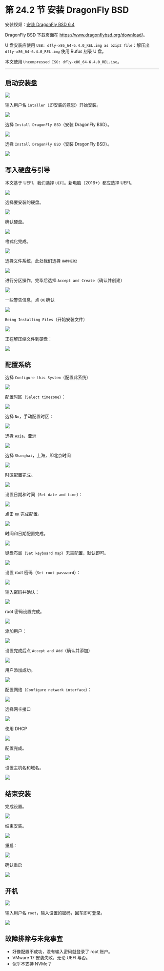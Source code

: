 # 第 24.2 节 安装 DragonFly BSD

安装视频：[安装 DragonFly BSD 6.4](https://www.bilibili.com/video/BV1BM41187pD/)

DragonFly BSD 下载页面在 <https://www.dragonflybsd.org/download/>。

U 盘安装应使用 `USB: dfly-x86_64-6.4.0_REL.img as bzip2 file`：解压出 `dfly-x86_64-6.4.0_REL.img` 使用 Rufus 刻录 U 盘。 

本文使用 `Uncompressed ISO: dfly-x86_64-6.4.0_REL.iso`。

---

## 启动安装盘

![](../.gitbook/assets/dragonflybsd1.png)  

输入用户名 `intaller`（即安装的意思）开始安装。

![](../.gitbook/assets/dragonflybsd2.png)  

选择 `Install DragonFly BSD`（安装 DragonFly BSD）。

![](../.gitbook/assets/dragonflybsd3.png)  

选择 `Install DragonFly BSD`（安装 DragonFly BSD）。

![](../.gitbook/assets/dragonflybsd4.png)  

## 写入硬盘与引导

本文基于 UEFI，我们选择 `UEFI`。新电脑（2016+）都应选择 UEFI。

![](../.gitbook/assets/dragonflybsd5.png)  

选择要安装的硬盘。

![](../.gitbook/assets/dragonflybsd6.png)  

确认硬盘。

![](../.gitbook/assets/dragonflybsd7.png)  

格式化完成。

![](../.gitbook/assets/dragonflybsd8.png)  

选择文件系统，此处我们选择 `HAMMER2`

![](../.gitbook/assets/dragonflybsd9.png)  

进行分区操作，完毕后选择 `Accept and Create`（确认并创建）

![](../.gitbook/assets/dragonflybsd10.png) 

一些警告信息，点 `OK` 确认

![](../.gitbook/assets/dragonflybsd11.png)  

`Being Installing Files`（开始安装文件）

![](../.gitbook/assets/dragonflybsd12.png)  

正在解压缩文件到硬盘：

![](../.gitbook/assets/dragonflybsd13.png)

## 配置系统

选择 `Configure this System`（配置此系统）

![](../.gitbook/assets/dragonflybsd14.png)  

配置时区（`Select timezone`）：

![](../.gitbook/assets/dragonflybsd15.png)  

选择 `No`，手动配置时区：

![](../.gitbook/assets/dragonflybsd16.png)

选择 `Asia`，亚洲

![](../.gitbook/assets/dragonflybsd17.png)  

选择 `Shanghai`，上海，即北京时间

![](../.gitbook/assets/dragonflybsd18.png)  

时区配置完成。

![](../.gitbook/assets/dragonflybsd19.png)  

设置日期和时间（`Set date and time`）：

![](../.gitbook/assets/dragonflybsd20.png)  

点击 `OK` 完成配置。

![](../.gitbook/assets/dragonflybsd21.png) 

时间和日期配置完成。

![](../.gitbook/assets/dragonflybsd22.png)  

键盘布局（`Set keyboard map`）无需配置，默认即可。

![](../.gitbook/assets/dragonflybsd23.png)  

设置 root 密码（`Set root password`）：

![](../.gitbook/assets/dragonflybsd25.png)

输入密码并确认：

![](../.gitbook/assets/dragonflybsd26.png)  

root 密码设置完成。

![](../.gitbook/assets/dragonflybsd27.png) 

添加用户：

![](../.gitbook/assets/dragonflybsd28.png) 

设置完成后点 `Accept and Add`（确认并添加）

![](../.gitbook/assets/dragonflybsd29.png)  

用户添加成功。

![](../.gitbook/assets/dragonflybsd30.png) 

配置网络（`Configure network interface`）：

![](../.gitbook/assets/dragonflybsd31.png)  

选择网卡接口

![](../.gitbook/assets/dragonflybsd32.png)  

使用 DHCP

![](../.gitbook/assets/dragonflybsd33.png)  

配置完成。

![](../.gitbook/assets/dragonflybsd34.png)  

设置主机名和域名。

![](../.gitbook/assets/dragonflybsd35.png) 

## 结束安装

完成设置。

![](../.gitbook/assets/dragonflybsd36.png)  

结束安装。

![](../.gitbook/assets/dragonflybsd37.png) 

重启：

![](../.gitbook/assets/dragonflybsd38.png)  

确认重启

![](../.gitbook/assets/dragonflybsd39.png)  

## 开机

![](../.gitbook/assets/dragonflybsd40.png)  

输入用户名 `root`，输入设置的密码，回车即可登录。

![](../.gitbook/assets/dragonflybsd41.png)

## 故障排除与未竟事宜

- 好像配置不成功，没有输入密码就登录了 root 账户。
- VMware 17 安装失败，无论 UEFI 与否。
- 似乎不支持 NVMe？
